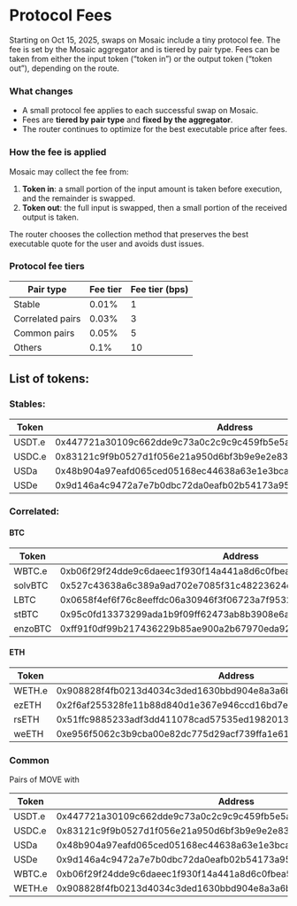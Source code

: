 # Protocol Fees

Starting on Oct 15, 2025, swaps on Mosaic include a tiny protocol fee. The fee is set by the Mosaic aggregator and is tiered by pair type. Fees can be taken from either the input token (“token in”) or the output token (“token out”), depending on the route.

### What changes

* A small protocol fee applies to each successful swap on Mosaic.
* Fees are **tiered by pair type** and **fixed by the aggregator**.
* The router continues to optimize for the best executable price after fees.

### How the fee is applied

Mosaic may collect the fee from:

1. **Token in**: a small portion of the input amount is taken before execution, and the remainder is swapped.
2. **Token out**: the full input is swapped, then a small portion of the received output is taken.

The router chooses the collection method that preserves the best executable quote for the user and avoids dust issues.

### Protocol fee tiers

| Pair type        | Fee tier | Fee tier (bps) |
| ---------------- | -------- | -------------- |
| Stable           | 0.01%    | 1              |
| Correlated pairs | 0.03%    | 3              |
| Common pairs     | 0.05%    | 5              |
| Others           | 0.1%     | 10             |

## List of tokens:

### Stables:

<table><thead><tr><th width="98.96875">Token</th><th>Address</th></tr></thead><tbody><tr><td>USDT.e</td><td>0x447721a30109c662dde9c73a0c2c9c9c459fb5e5a9c92f03c50fa69737f5d08d</td></tr><tr><td>USDC.e</td><td>0x83121c9f9b0527d1f056e21a950d6bf3b9e9e2e8353d0e95ccea726713cbea39</td></tr><tr><td>USDa</td><td>0x48b904a97eafd065ced05168ec44638a63e1e3bcaec49699f6b8dabbd1424650</td></tr><tr><td>USDe</td><td>0x9d146a4c9472a7e7b0dbc72da0eafb02b54173a956ef22a9fba29756f8661c6c</td></tr></tbody></table>

### Correlated:

#### BTC

<table><thead><tr><th width="101.0546875">Token</th><th>Address</th></tr></thead><tbody><tr><td>WBTC.e</td><td>0xb06f29f24dde9c6daeec1f930f14a441a8d6c0fbea590725e88b340af3e1939c</td></tr><tr><td>solvBTC</td><td>0x527c43638a6c389a9ad702e7085f31c48223624d5102a5207dfab861f482c46d</td></tr><tr><td>LBTC</td><td>0x0658f4ef6f76c8eeffdc06a30946f3f06723a7f9532e2413312b2a612183759c</td></tr><tr><td>stBTC</td><td>0x95c0fd13373299ada1b9f09ff62473ab8b3908e6a30011730210c141dffdc990</td></tr><tr><td>enzoBTC</td><td>0xff91f0df99b217436229b85ae900a2b67970eda92a88b06eb305949ec9828ed6</td></tr></tbody></table>

#### ETH

<table><thead><tr><th width="104.2734375">Token</th><th>Address</th></tr></thead><tbody><tr><td>WETH.e</td><td>0x908828f4fb0213d4034c3ded1630bbd904e8a3a6bf3c63270887f0b06653a376</td></tr><tr><td>ezETH</td><td>0x2f6af255328fe11b88d840d1e367e946ccd16bd7ebddd6ee7e2ef9f7ae0c53ef</td></tr><tr><td>rsETH</td><td>0x51ffc9885233adf3dd411078cad57535ed1982013dc82d9d6c433a55f2e0035d</td></tr><tr><td>weETH</td><td>0xe956f5062c3b9cba00e82dc775d29acf739ffa1e612e619062423b58afdbf035</td></tr></tbody></table>

### Common

Pairs of MOVE with

<table><thead><tr><th width="101.51171875">Token</th><th>Address</th></tr></thead><tbody><tr><td>USDT.e</td><td>0x447721a30109c662dde9c73a0c2c9c9c459fb5e5a9c92f03c50fa69737f5d08d</td></tr><tr><td>USDC.e</td><td>0x83121c9f9b0527d1f056e21a950d6bf3b9e9e2e8353d0e95ccea726713cbea39</td></tr><tr><td>USDa</td><td>0x48b904a97eafd065ced05168ec44638a63e1e3bcaec49699f6b8dabbd1424650</td></tr><tr><td>USDe</td><td>0x9d146a4c9472a7e7b0dbc72da0eafb02b54173a956ef22a9fba29756f8661c6c</td></tr><tr><td>WBTC.e</td><td>0xb06f29f24dde9c6daeec1f930f14a441a8d6c0fbea590725e88b340af3e1939c</td></tr><tr><td>WETH.e</td><td>0x908828f4fb0213d4034c3ded1630bbd904e8a3a6bf3c63270887f0b06653a376</td></tr></tbody></table>
